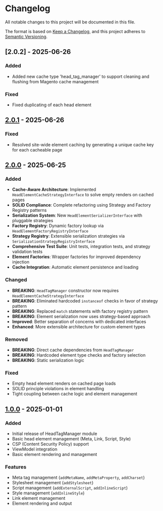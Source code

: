 # Changelog

All notable changes to this project will be documented in this file.

The format is based on [Keep a Changelog](https://keepachangelog.com/en/1.0.0/),
and this project adheres to [Semantic Versioning](https://semver.org/spec/v2.0.0.html).

## [2.0.2] - 2025-06-26
### Added
- Added new cache type 'head_tag_manager' to support cleaning and flushing from Magento cache management

### Fixed
- Fixed duplicating of each head element

## [2.0.1] - 2025-06-26
### Fixed
- Resolved site-wide element caching by generating a unique cache key for each cacheable page

## [2.0.0] - 2025-06-25

### Added
- **Cache-Aware Architecture**: Implemented `HeadElementCacheStrategyInterface` to solve empty renders on cached pages
- **SOLID Compliance**: Complete refactoring using Strategy and Factory Registry patterns
- **Serialization System**: New `HeadElementSerializerInterface` with pluggable strategies
- **Factory Registry**: Dynamic factory lookup via `HeadElementFactoryRegistryInterface`
- **Strategy Registry**: Extensible serialization strategies via `SerializationStrategyRegistryInterface`
- **Comprehensive Test Suite**: Unit tests, integration tests, and strategy validation tests
- **Element Factories**: Wrapper factories for improved dependency injection
- **Cache Integration**: Automatic element persistence and loading

### Changed
- **BREAKING**: `HeadTagManager` constructor now requires `HeadElementCacheStrategyInterface`
- **BREAKING**: Eliminated hardcoded `instanceof` checks in favor of strategy pattern
- **BREAKING**: Replaced `match` statements with factory registry pattern
- **BREAKING**: Element serialization now uses strategy-based approach
- **Improved**: Better separation of concerns with dedicated interfaces
- **Enhanced**: More extensible architecture for custom element types

### Removed
- **BREAKING**: Direct cache dependencies from `HeadTagManager`
- **BREAKING**: Hardcoded element type checks and factory selection
- **BREAKING**: Static serialization logic

### Fixed
- Empty head element renders on cached page loads
- SOLID principle violations in element handling
- Tight coupling between cache logic and element management


## [1.0.0] - 2025-01-01

### Added
- Initial release of HeadTagManager module
- Basic head element management (Meta, Link, Script, Style)
- CSP (Content Security Policy) support
- ViewModel integration
- Basic element rendering and management

### Features
- Meta tag management (`addMetaName`, `addMetaProperty`, `addCharset`)
- Stylesheet management (`addStylesheet`)
- Script management (`addExternalScript`, `addInlineScript`)
- Style management (`addInlineStyle`)
- Link element management
- Element rendering and output

[2.0.1]: https://github.com/hryvinskyi/magento2-head-tag-manager/compare/2.0.0...2.0.1
[2.0.0]: https://github.com/hryvinskyi/magento2-head-tag-manager/compare/1.0.0...2.0.0
[1.0.0]: https://github.com/hryvinskyi/magento2-head-tag-manager/releases/tag/1.0.0